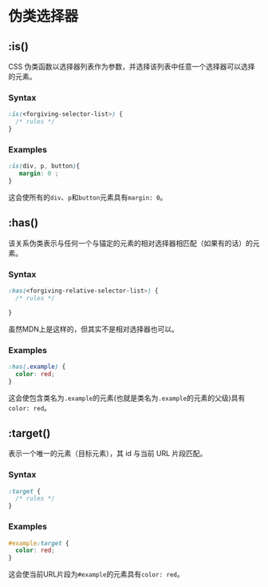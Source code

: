
# 伪类选择器

## :is()

CSS 伪类函数以选择器列表作为参数，并选择该列表中任意一个选择器可以选择的元素。

### Syntax

```css
:is(<forgiving-selector-list>) {
  /* rules */
}
```

### Examples

```css
:is(div, p, button){
   margin: 0 ; 
}
```

这会使所有的`div`、`p`和`button`元素具有`margin: 0`。

## :has()

该关系伪类表示与任何一个与锚定的元素的相对选择器相匹配（如果有的话）的元素。

### Syntax

```css
:has(<forgiving-relative-selector-list>) {
  /* rules */

}
```

虽然MDN上是这样的，但其实不是相对选择器也可以。

### Examples

```css
:has(.example) {
  color: red;
}
```

这会使包含类名为`.example`的元素(也就是类名为`.example`的元素的父级)具有`color: red`。

## :target()

表示一个唯一的元素（目标元素），其 id 与当前 URL 片段匹配。

### Syntax

```css
:target {
  /* rules */
}
```

### Examples

```css
#example:target {
  color: red;
}
```

这会使当前URL片段为`#example`的元素具有`color: red`。
